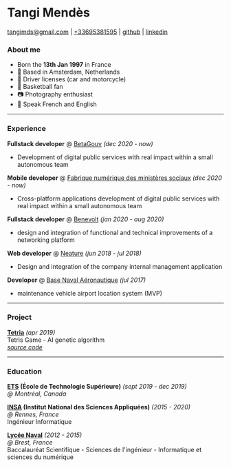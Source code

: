 # Tangi Mendès

[tangimds@gmail.com](mailto:tangimds+cv@gmail.com) | [+33695381595](tel:+33695381595) | [github](https://github.com/tangimds) | [linkedin](https://www.linkedin.com/in/tangimendes/)

### About me

- Born the **13th Jan 1997** in France
- 🌷 Based in Amsterdam, Netherlands
- 🚙 Driver licenses (car and motorcycle)
- 🏀 Basketball fan
- 📷 Photography enthusiast
- 💬 Speak French and English

---

### Experience

**Fullstack developer** @ [BetaGouv](https://beta.gouv.fr/) _(dec 2020 - now)_

- Development of digital public services with real impact within a small autonomous team

**Mobile developer** @ [Fabrique numérique des ministères sociaux](https://www.fabrique.social.gouv.fr/) _(dec 2020 - now)_

- Cross-platform applications development of digital public services with real impact within a small autonomous team

**Fullstack developer** @ [Benevolt](https://benevolt.fr/) _(jan 2020 - aug 2020)_

- design and integration of functional and technical improvements of a networking platform

**Web developer** @ [Neature](https://neature.fr/) _(jun 2018 - jul 2018)_

- Design and integration of the company internal management application

**Developer** @ [Base Naval Aéronautique](https://www.defense.gouv.fr/marine/operations/forces/aeronautique-navale/bases-d-aeronautique-navale/ban-landivisiau/base-d-aeronautique-navale-de-landivisiau/) _(jul 2017)_

- maintenance vehicle airport location system (MVP)

---

### Project

[**Tetria**](https://tangimds.github.io/tetria/) _(apr 2019)_  
Tetris Game - AI genetic algorithm  
[_source code_](https://github.com/tangimds/tetria)

---

### Education

**[ETS](https://www.etsmtl.ca/) (École de Technologie Supérieure)** _(sept 2019 - dec 2019)_  
_@ Montréal, Canada_

**[INSA](https://www.insa-rennes.fr/) (Institut National des Sciences Appliquées)** _(2015 - 2020)_  
_@ Rennes, France_  
Ingénieur Informatique

**[Lycée Naval](https://www.defense.gouv.fr/marine/ressources-humaines/ecoles-et-formations/lycee-naval/le-lycee-naval)** _(2012 - 2015)_  
_@ Brest, France_  
Baccalauréat Scientifique - Sciences de l'ingénieur - Informatique et sciences du numérique

